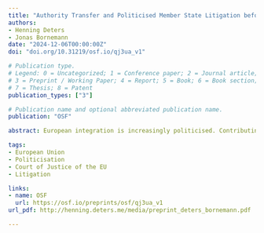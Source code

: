 ```yaml
---
title: "Authority Transfer and Politicised Member State Litigation before the Court of Justice of the EU"
authors:
- Henning Deters
- Jonas Bornemann
date: "2024-12-06T00:00:00Z"
doi: "doi.org/10.31219/osf.io/qj3ua_v1"

# Publication type.
# Legend: 0 = Uncategorized; 1 = Conference paper; 2 = Journal article;
# 3 = Preprint / Working Paper; 4 = Report; 5 = Book; 6 = Book section;
# 7 = Thesis; 8 = Patent
publication_types: ["3"]

# Publication name and optional abbreviated publication name.
publication: "OSF"

abstract: European integration is increasingly politicised. Contributing to a new strand of research that examines how EU institutions and Member State governments respond to this trend, this article focuses on the judicial arena. We explore whether authority transfers to the EU have provoked legal mobilisation by Member States before the Court of Justice of the EU, and we analyse the salience and polarisation of this litigation over time. Based on original data on interventions in all direct actions with government parties from 1954 to 2022, we find intensifying but differentiated judicial politicisation. Member States increasingly mobilise against European legislation, implementation, and enforcement. While challenges to legislation grew more salient but not more polarised over time, litigation against implementation decisions became more controversial but remained obscure. We argue that these varying trends mirror differential changes in the authority of EU institutions to enact, implement and enforce binding rules.

tags:
- European Union
- Politicisation
- Court of Justice of the EU
- Litigation

links:
- name: OSF
  url: https://osf.io/preprints/osf/qj3ua_v1
url_pdf: http://henning.deters.me/media/preprint_deters_bornemann.pdf

---
```

